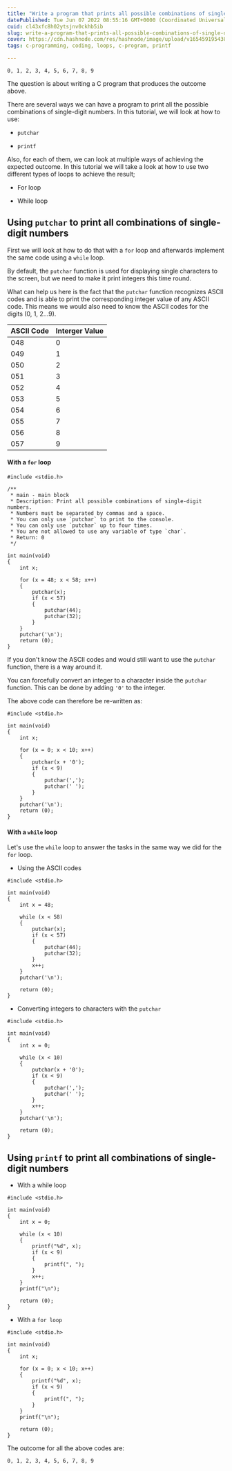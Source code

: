 ```yaml
---
title: "Write a program that prints all possible combinations of single-digit numbers"
datePublished: Tue Jun 07 2022 08:55:16 GMT+0000 (Coordinated Universal Time)
cuid: cl43xfc8h02ytsjnv0ckhb5ib
slug: write-a-program-that-prints-all-possible-combinations-of-single-digit-numbers
cover: https://cdn.hashnode.com/res/hashnode/image/upload/v1654591954380/fBEKJihF-.png
tags: c-programming, coding, loops, c-program, printf

---
```


```plaintext
0, 1, 2, 3, 4, 5, 6, 7, 8, 9
```

The question is about writing a C program that produces the outcome above.

There are several ways we can have a program to print all the possible combinations of single-digit numbers. In this tutorial, we will look at how to use:

* `putchar`
    
* `printf`
    

Also, for each of them, we can look at multiple ways of achieving the expected outcome. In this tutorial we will take a look at how to use two different types of loops to achieve the result;

* For loop
    
* While loop
    

## Using `putchar` to print all combinations of single-digit numbers

First we will look at how to do that with a `for` loop and afterwards implement the same code using a `while` loop.

By default, the `putchar` function is used for displaying single characters to the screen, but we need to make it print integers this time round.

What can help us here is the fact that the `putchar` function recognizes ASCII codes and is able to print the corresponding integer value of any ASCII code. This means we would also need to know the ASCII codes for the digits (0, 1, 2...9).

| ASCII Code | Interger Value |
| --- | --- |
| 048 | 0 |
| 049 | 1 |
| 050 | 2 |
| 051 | 3 |
| 052 | 4 |
| 053 | 5 |
| 054 | 6 |
| 055 | 7 |
| 056 | 8 |
| 057 | 9 |

#### With a `for` loop

```plaintext
#include <stdio.h>

/**
 * main - main block
 * Description: Print all possible combinations of single-digit numbers.
 * Numbers must be separated by commas and a space.
 * You can only use `putchar` to print to the console.
 * You can only use `putchar` up to four times.
 * You are not allowed to use any variable of type `char`.
 * Return: 0
 */

int main(void)
{
	int x;

	for (x = 48; x < 58; x++)
	{
		putchar(x);
		if (x < 57)
		{
			putchar(44);
			putchar(32);
		}
	}
	putchar('\n');
	return (0);
}
```

If you don't know the ASCII codes and would still want to use the `putchar` function, there is a way around it.

You can forcefully convert an integer to a character inside the `putchar` function. This can be done by adding `'0'` to the integer.

The above code can therefore be re-written as:

```plaintext
#include <stdio.h>

int main(void)
{
	int x;

	for (x = 0; x < 10; x++)
	{
	    putchar(x + '0');
		if (x < 9)
		{
			putchar(',');
			putchar(' ');
		}
	}
	putchar('\n');
	return (0);
}
```

#### With a `while` loop

Let's use the `while` loop to answer the tasks in the same way we did for the `for` loop.

* Using the ASCII codes
    

```plaintext
#include <stdio.h>

int main(void)
{
	int x = 48;

	while (x < 58)
	{
		putchar(x);
		if (x < 57)
		{
			putchar(44);
			putchar(32);
		}
		x++;
	}
	putchar('\n');

	return (0);
}
```

* Converting integers to characters with the `putchar`
    

```plaintext
#include <stdio.h>

int main(void)
{
	int x = 0;

	while (x < 10)
	{
		putchar(x + '0');
		if (x < 9)
		{
			putchar(',');
			putchar(' ');
		}
		x++;
	}
	putchar('\n');

	return (0);
}
```

## Using `printf` to print all combinations of single-digit numbers

* With a while loop
    

```plaintext
#include <stdio.h>

int main(void)
{
    int x = 0;

    while (x < 10)
    {
        printf("%d", x);
        if (x < 9)
        {
            printf(", ");
        }
        x++;
    }
    printf("\n");

    return (0);
}
```

* With a `for loop`
    

```plaintext
#include <stdio.h>

int main(void)
{
    int x;

    for (x = 0; x < 10; x++)
    {
        printf("%d", x);
        if (x < 9)
        {
            printf(", ");
        }
    }
    printf("\n");

    return (0);
}
```

The outcome for all the above codes are:

```plaintext
0, 1, 2, 3, 4, 5, 6, 7, 8, 9
```